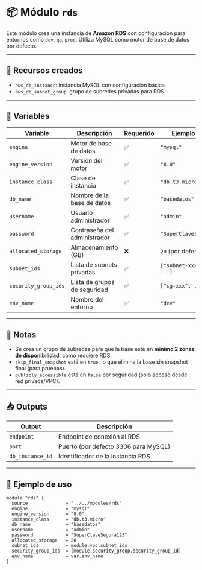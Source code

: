 # 📦 Módulo `rds`

Este módulo crea una instancia de **Amazon RDS** con configuración para entornos como `dev`, `qa`, `prod`. Utiliza MySQL como motor de base de datos por defecto.

---

## 🚀 Recursos creados

- `aws_db_instance`: instancia MySQL con configuración básica
- `aws_db_subnet_group`: grupo de subredes privadas para RDS

---

## 🎯 Variables

| Variable             | Descripción                                     | Requerido | Ejemplo                   |
|----------------------|-------------------------------------------------|-----------|----------------------------|
| `engine`             | Motor de base de datos                          | ✅        | `"mysql"`                 |
| `engine_version`     | Versión del motor                               | ✅        | `"8.0"`                   |
| `instance_class`     | Clase de instancia                              | ✅        | `"db.t3.micro"`           |
| `db_name`            | Nombre de la base de datos                      | ✅        | `"basedatos"`             |
| `username`           | Usuario administrador                           | ✅        | `"admin"`                 |
| `password`           | Contraseña del administrador                    | ✅        | `"SuperClave123"`         |
| `allocated_storage`  | Almacenamiento (GB)                             | ❌        | `20` (por defecto)        |
| `subnet_ids`         | Lista de subnets privadas                       | ✅        | `["subnet-xxx", ...]`     |
| `security_group_ids` | Lista de grupos de seguridad                    | ✅        | `["sg-xxx", ...]`         |
| `env_name`           | Nombre del entorno                              | ✅        | `"dev"`                   |

---

## 🔐 Notas

- Se crea un grupo de subredes para que la base esté en **mínimo 2 zonas de disponibilidad**, como requiere RDS.
- `skip_final_snapshot` está en `true`, lo que elimina la base sin snapshot final (para pruebas).
- `publicly_accessible` está en `false` por seguridad (solo acceso desde red privada/VPC).

---

## 📤 Outputs

| Output         | Descripción                            |
|----------------|----------------------------------------|
| `endpoint`     | Endpoint de conexión al RDS            |
| `port`         | Puerto (por defecto 3306 para MySQL)   |
| `db_instance_id` | Identificador de la instancia RDS     |

---

## 🧪 Ejemplo de uso

```hcl
module "rds" {
  source              = "../../modules/rds"
  engine              = "mysql"
  engine_version      = "8.0"
  instance_class      = "db.t3.micro"
  db_name             = "basedatos"
  username            = "admin"
  password            = "SuperClaveSegura123"
  allocated_storage   = 20
  subnet_ids          = module.vpc.subnet_ids
  security_group_ids  = [module.security_group.security_group_id]
  env_name            = var.env_name
}
